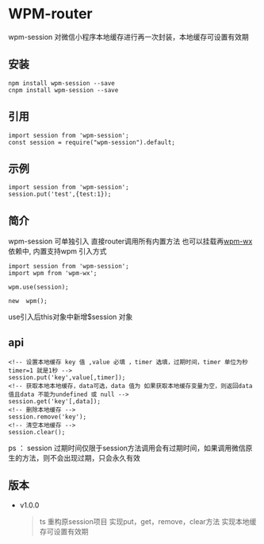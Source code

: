 # WPM-router
wpm-session 对微信小程序本地缓存进行再一次封装，本地缓存可设置有效期

## 安装
```
npm install wpm-session --save
cnpm install wpm-session --save
```

## 引用
```
import session from 'wpm-session';
const session = require("wpm-session").default;
```

## 示例
```
import session from 'wpm-session';
session.put('test',{test:1});

```
## 简介
wpm-session  可单独引入  直接router调用所有内置方法
也可以挂载再[wpm-wx](https://www.npmjs.com/package/wpm-wx)依赖中,
内置支持wpm 引入方式
```
import session from 'wpm-session';
import wpm from 'wpm-wx';

wpm.use(session);

new  wpm();
```
use引入后this对象中新增$session 对象</br>

## api
```
<!-- 设置本地缓存 key 值 ,value 必填 ，timer 选填，过期时间，timer 单位为秒 timer=1 就是1秒 -->
session.put('key',value[,timer]);
<!-- 获取本地本地缓存，data可选，data 值为 如果获取本地缓存变量为空，则返回data值且data 不能为undefined 或 null -->
session.get('key'[,data]);
<!-- 删除本地缓存 -->
session.remove('key');
<!-- 清空本地缓存 -->
session.clear();
```
ps ： session 过期时间仅限于session方法调用会有过期时间，如果调用微信原生的方法，则不会出现过期，只会永久有效

## 版本
* v1.0.0
  >ts 重构原session项目
  >实现put，get，remove，clear方法
  >实现本地缓存可设置有效期
